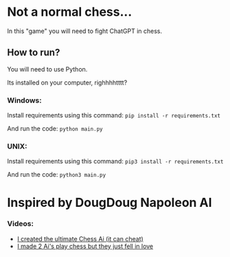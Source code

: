 # Not a normal chess...

In this "game" you will need to fight ChatGPT in chess.

## How to run?

You will need to use Python.

Its installed on your computer, righhhhtttt?

### Windows:

Install requirements using this command: `pip install -r requirements.txt`

And run the code: `python main.py`

### UNIX:

Install requirements using this command: `pip3 install -r requirements.txt`

And run the code: `python3 main.py`

# Inspired by DougDoug Napoleon AI
### Videos:
- [I created the ultimate Chess Ai (it can cheat)](https://www.youtube.com/watch?v=l_wOsSda3Us)
- [I made 2 Ai's play chess but they just fell in love](https://www.youtube.com/watch?v=Z0e4UIo5dgI&t=114s)